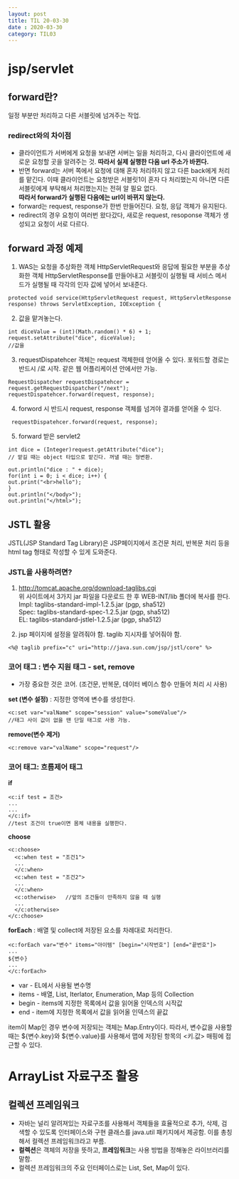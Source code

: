 ```yaml
---
layout: post
title: TIL 20-03-30
date : 2020-03-30
category: TIL03
---
```


# jsp/servlet
## forward란?
일정 부분만 처리하고 다른 서블릿에 넘겨주는 작업.

### redirect와의 차이점
* 클라이언트가 서버에게 요청을 보내면 서버는 일을 처리하고, 다시 클라이언트에 새로운 요청할 곳을 알려주는 것.   **따라서 실제 실행한 다음 url 주소가 바뀐다.**
* 반면 forward는 서버 쪽에서 요청에 대해 혼자 처리하지 않고 다른 back에게 처리를 맡긴다. 이때 클라이언트는 요청받은 서블릿1이 혼자 다 처리했는지
아니면 다른 서블릿에게 부탁해서 처리했는지는 전혀 알 필요 없다.  
**따라서 forward가 실행된 다음에는 url이 바뀌지 않는다.**
* forward는 request, response가 한번 만들어진다. 요청, 응답 객체가 유지된다.
* redirect의 경우 요청이 여러번 왔다갔다, 새로운 request, resoponse 객체가 생성되고 요청이 서로 다르다.

## forward 과정 예제

1) WAS는 요청을 추상화한 객체 HttpServletRequest와 응답에 필요한 부분을 추상화한 객체 HttpServletResponse를 만들어내고
서블릿이 실행될 때 서비스 메서드가 실행될 때 각각의 인자 값에 넣어서 보내준다.
```
protected void service(HttpServletRequest request, HttpServletResponse response) throws ServletException, IOException {
```
2) 값을 맡겨놓는다. 

```
int diceValue = (int)(Math.random() * 6) + 1; 
request.setAttribute("dice", diceValue);
//값을
```

3) requestDispatehcer 객체는 request 객체한테 얻어올 수 있다. 포워드할 경로는 반드시 /로 시작. 같은 웹 어플리케이션 안에서만 가능.
            
```
RequestDispatcher requestDispatehcer = request.getRequestDispatcher("/next");
requestDispatehcer.forward(request, response);
```

4) forword 시 반드시 request, response 객체를 넘겨야 결과를 얻어올 수 있다.
```
 requestDispatehcer.forward(request, response);
 ```
 
5) forward 받은 servlet2 
```
int dice = (Integer)request.getAttribute("dice");
// 맡길 때는 object 타입으로 맡긴다. 꺼낼 때는 형변환.

out.println("dice : " + dice);
for(int i = 0; i < dice; i++) {
out.print("<br>hello");
}
out.println("</body>");
out.println("</html>");   
  ```
  
## JSTL 활용
JSTL(JSP Standard Tag Library)은 JSP페이지에서 조건문 처리, 반복문 처리 등을 html tag 형태로 작성할 수 있게 도와준다.

### JSTL을 사용하려면?
1) http://tomcat.apache.org/download-taglibs.cgi  
위 사이트에서 3가지 jar 파일을 다운로드 한 후 WEB-INT/lib 폴더에 복사를 한다.  
Impl: taglibs-standard-impl-1.2.5.jar (pgp, sha512)  
Spec: taglibs-standard-spec-1.2.5.jar (pgp, sha512)  
EL: taglibs-standard-jstlel-1.2.5.jar (pgp, sha512)  

2) jsp 페이지에 설정을 알려줘야 함. taglib 지시자를 넣어줘야 함.  
```
<%@ taglib prefix="c" uri="http://java.sun.com/jsp/jstl/core" %> 
```

### 코어 태그 : 변수 지원 태그 - set, remove
* 가장 중요한 것은 코어. (조건문, 반복문, 데이터 베이스 함수 만들어 처리 시 사용)   

**set (변수 설정)** : 지정한 영역에 변수를 생성한다.
```
<c:set var="valName" scope="session" value="someValue"/>
//태그 사이 값이 없을 땐 단일 태그로 사용 가능.
```

**remove(변수 제거)**
```
<c:remove var="valName" scope="request"/>
```

### 코어 태그: 흐름제어 태그   
**if**
```
<c:if test = 조건>
...
...
</c:if>
//test 조건이 true이면 몸체 내용을 실행한다.
```

**choose**
```
<c:choose>
  <c:when test = "조건1"> 
  ...
  </c:when>
  <c:when test = "조건2">
  ...
  </c:when>
  <c:otherwise>   //앞의 조건들이 만족하지 않을 때 실행
  ...
  </c:otherwise>
</c:choose>
```

**forEach** : 배열 및 collect에 저장된 요소를 차례대로 처리한다.
```
<c:forEach var="변수" items="아이템" [begin="시작번호"] [end="끝번호"]>
...
${변수}
...
</c:forEach>
```

* var - EL에서 사용될 변수명
* items - 배열, List, Iterlator, Enumeration, Map 등의 Collection
* begin - items에 지정한 목록에서 값을 읽어올 인덱스의 시작값
* end - item에 지정한 목록에서 값을 읽어올 인덱스의 끝값  

item이 Map인 경우 변수에 저장되는 객체는 Map.Entry이다. 따라서, 변수값을 사용할 때는 ${변수.key}와
${변수.value}를 사용해서 맵에 저장된 항목의 <키.값> 매핑에 접근할 수 있다.

# ArrayList 자료구조 활용
## 컬렉션 프레임워크
* 자바는 널리 알려져있는 자료구조를 사용해서 객체들을 효율적으로 추가, 삭제, 검색할 수 있도록 인터페이스와 구현 클래스를 java.util 패키지에서 제공함.
이를 총칭해서 컬렉션 프레임워크라고 부름.  
* **컬렉션**은 객체의 저장을 뜻하고, **프레임워크**는 사용 방법을 정해놓은 라이브러리를 말함.   
* 컬렉션 프레임워크의 주요 인터페이스로는 List, Set, Map이 있다.
